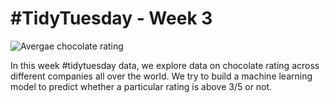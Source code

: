 # 

# \#TidyTuesday - Week 3

![Avergae chocolate rating![](rating_map.png)](2022-01-18/rating_map.png "Average chocolate rating")

In this week \#tidytuesday data, we explore data on chocolate rating across different companies all over the world. We try to build a machine learning model to predict whether a particular rating is above 3/5 or not.
